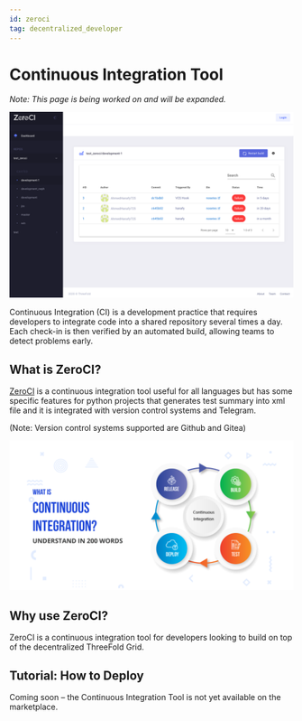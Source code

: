 ```yaml
---
id: zeroci
tag: decentralized_developer
---
```


# Continuous Integration Tool

*Note: This page is being worked on and will be expanded.*

![](./img/zeroci.png)

Continuous Integration (CI) is a development practice that requires developers to integrate code into a shared repository several times a day. Each check-in is then verified by an automated build, allowing teams to detect problems early.

## What is ZeroCI?

[ZeroCI](https://github.com/threefoldtech/zeroCI) is a continuous integration tool useful for all languages but has some specific features for python projects that generates test summary into xml file and it is integrated with version control systems and Telegram.

(Note: Version control systems supported are Github and Gitea)

![](./img/cont_integr.png)

## Why use ZeroCI?

ZeroCI is a continuous integration tool for developers looking to build on top of the decentralized ThreeFold Grid.

## Tutorial: How to Deploy

Coming soon – the Continuous Integration Tool is not yet available on the marketplace.
